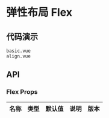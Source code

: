 <!--single-column-->
# 弹性布局 Flex


## 代码演示
```demo
basic.vue
align.vue
```
## API

### Flex Props
| 名称 | 类型 | 默认值 | 说明 | 版本 |
| --- | --- | --- | --- | --- |
